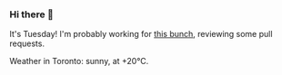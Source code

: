 ### Hi there :wave:

It's Tuesday! I'm probably working for [this bunch](https://github.com/kohofinancial), reviewing some pull requests.

Weather in Toronto: sunny, at +20°C.
